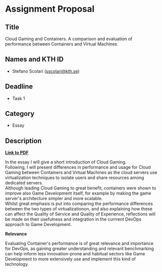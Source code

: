 # Assignment Proposal

## Title

Cloud Gaming and Containers. A comparison and evaluation of performance between Containers and Virtual Machines.

## Names and KTH ID

  - Stefano Scolari (sscolari@kth.se)

## Deadline

- Task 1

## Category

- Essay

## Description

[**Link to PDF**](https://drive.google.com/file/d/10sgYXalFCd0fpcth5GaALtP5MbKSLq9f/view?usp=sharing)

In the essay I will give a short introduction of Cloud Gaming. <br/>Following, I will present differences in performance and usage for Cloud Gaming between Containers and Virtual Machines as the cloud servers use virtualization techniques to isolate users and share resources among dedicated servers.<br/>
Although leading Cloud Gaming to great benefit, containers were shown to improve also Game Development itself, for example by making the game server's architecture simpler and more scalable.<br/>
Whilst great emphasis is put into comparing the performance differences between the two types of virtualizationon, and also explaining how these can affect the Quality of Service and Quality of Experience, reflections will be made on their usefulness and integration in the currrent DevOps approach to Game Development.  

**Relevance**

Evaluating Container's performance is of great relevance and importance for DevOps, as gaining greater understanding and relevant benchmarking can help inform less innovation-prone and habitual sectors like Game Development to more extensively use and implement this kind of technology. 
